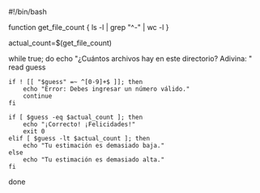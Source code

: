 #!/bin/bash

function get_file_count {
    ls -l | grep "^-" | wc -l
}

actual_count=$(get_file_count)

while true; do
    echo "¿Cuántos archivos hay en este directorio? Adivina: "
    read guess
    
    if ! [[ "$guess" =~ ^[0-9]+$ ]]; then
        echo "Error: Debes ingresar un número válido."
        continue
    fi
    
    if [ $guess -eq $actual_count ]; then
        echo "¡Correcto! ¡Felicidades!"
        exit 0
    elif [ $guess -lt $actual_count ]; then
        echo "Tu estimación es demasiado baja."
    else
        echo "Tu estimación es demasiado alta."
    fi
done

